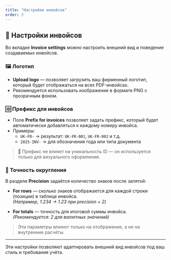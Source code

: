 ```yaml
---
title: "Настройки инвойсов"
order: 2
---
```


## 🧾 Настройки инвойсов

Во вкладке **Invoice settings** можно настроить внешний вид и поведение создаваемых инвойсов.

### 🖼️ Логотип

- **Upload logo** — позволяет загрузить ваш фирменный логотип, который будет отображаться на всех PDF-инвойсах.
- Рекомендуется использовать изображение в формате PNG с прозрачным фоном.

### 🆔 Префикс для инвойсов

- Поле **Prefix for invoices** позволяет задать префикс, который будет автоматически добавляться к каждому номеру инвойса.
- Примеры:  
  - `UK-FR-` → результат: `UK-FR-001`, `UK-FR-002` и т.д.
  - `2025-INV-` → для обозначения года или типа документа

> 📌 Префикс не влияет на уникальность ID — он используется только для визуального оформления.

### 🔢 Точность округления

В разделе **Precision** задаётся количество знаков после запятой:

- **For rows** — сколько знаков отображается для каждой строки (позиции) в таблице инвойса.  
  _(Например, 1.234 → 1.23 при precision = 2)_

- **For totals** — точность для итоговой суммы инвойса.  
  _(Рекомендуется: 2 для валютных значений)_

> Эти параметры влияют только на отображение, а не на внутренние расчёты.

---

Эти настройки позволяют адаптировать внешний вид инвойсов под ваш стиль и требования учёта.
